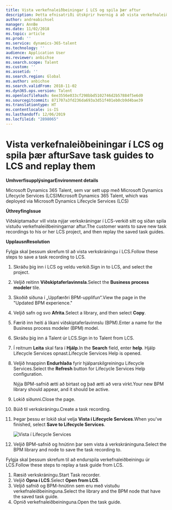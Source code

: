 ```yaml
---
title: Vista verkefnaleiðbeiningar í LCS og spila þær aftur
description: Þetta efnisatriði útskýrir hvernig á að vista verkefnaleiðbeiningar í Microsoft Dynamics Lifecycle Services (LCS) og spila þær síðan aftur.
author: andreabichsel
manager: AnnBe
ms.date: 11/02/2018
ms.topic: article
ms.prod: ''
ms.service: dynamics-365-talent
ms.technology: ''
audience: Application User
ms.reviewer: anbichse
ms.search.scope: Talent
ms.custom: ''
ms.assetid: ''
ms.search.region: Global
ms.author: anbichse
ms.search.validFrom: 2018-11-02
ms.dyn365.ops.version: Talent
ms.openlocfilehash: 6ee3556e033cf298bbd5102746d2b57884f5e6d0
ms.sourcegitcommit: 871707a3fd236da693a3d51f401eb0cb9d4bae39
ms.translationtype: HT
ms.contentlocale: is-IS
ms.lasthandoff: 12/06/2019
ms.locfileid: "2898065"
---
```

# <a name="save-task-guides-to-lcs-and-replay-them"></a><span data-ttu-id="9d83f-103">Vista verkefnaleiðbeiningar í LCS og spila þær aftur</span><span class="sxs-lookup"><span data-stu-id="9d83f-103">Save task guides to LCS and replay them</span></span>

<span data-ttu-id="9d83f-104">**Umhverfisupplýsingar**</span><span class="sxs-lookup"><span data-stu-id="9d83f-104">**Environment details**</span></span> 

<span data-ttu-id="9d83f-105">Microsoft Dynamics 365 Talent, sem var sett upp með Microsoft Dynamics Lifecycle Services (LCS)</span><span class="sxs-lookup"><span data-stu-id="9d83f-105">Microsoft Dynamics 365 Talent, which was deployed via Microsoft Dynamics Lifecycle Services (LCS)</span></span>

<span data-ttu-id="9d83f-106">**Úthreyfing**</span><span class="sxs-lookup"><span data-stu-id="9d83f-106">**Issue**</span></span>

<span data-ttu-id="9d83f-107">Viðskiptamaður vill vista nýjar verkskráningar í LCS-verkið sitt og síðan spila vistuðu verkefnaleiðbeiningarnar aftur.</span><span class="sxs-lookup"><span data-stu-id="9d83f-107">The customer wants to save new task recordings to his or her LCS project, and then replay the saved task guides.</span></span>

<span data-ttu-id="9d83f-108">**Upplausn**</span><span class="sxs-lookup"><span data-stu-id="9d83f-108">**Resolution**</span></span>

<span data-ttu-id="9d83f-109">Fylgja skal þessum skrefum til að vista verkskráningu í LCS.</span><span class="sxs-lookup"><span data-stu-id="9d83f-109">Follow these steps to save a task recording to LCS.</span></span>

1. <span data-ttu-id="9d83f-110">Skráðu þig inn í LCS og veldu verkið.</span><span class="sxs-lookup"><span data-stu-id="9d83f-110">Sign in to LCS, and select the project.</span></span>
2. <span data-ttu-id="9d83f-111">Veljið reitinn **Viðskiptaferlavinnsla**.</span><span class="sxs-lookup"><span data-stu-id="9d83f-111">Select the **Business process modeler** tile.</span></span>
3. <span data-ttu-id="9d83f-112">Skoðið síðuna í „Uppfærðri BPM-upplifun“.</span><span class="sxs-lookup"><span data-stu-id="9d83f-112">View the page in the "Updated BPM experience."</span></span>
4. <span data-ttu-id="9d83f-113">Veljið safn og svo **Afrita**.</span><span class="sxs-lookup"><span data-stu-id="9d83f-113">Select a library, and then select **Copy**.</span></span>
5. <span data-ttu-id="9d83f-114">Færið inn heiti á líkani viðskiptaferlavinnslu (BPM).</span><span class="sxs-lookup"><span data-stu-id="9d83f-114">Enter a name for the Business process modeler (BPM) model.</span></span>
6. <span data-ttu-id="9d83f-115">Skráðu þig inn á Talent úr LCS.</span><span class="sxs-lookup"><span data-stu-id="9d83f-115">Sign in to Talent from LCS.</span></span>
7. <span data-ttu-id="9d83f-116">Í reitnum **Leita** skal fara í **Hjálp**.</span><span class="sxs-lookup"><span data-stu-id="9d83f-116">In the **Search** field, enter **help**.</span></span> <span data-ttu-id="9d83f-117">Hjálp Lifecycle Services opnast.</span><span class="sxs-lookup"><span data-stu-id="9d83f-117">Lifecycle Services Help is opened.</span></span>
8. <span data-ttu-id="9d83f-118">Veljið hnappinn **Endurhlaða** fyrir hjálparskilgreiningu Lifecycle Services.</span><span class="sxs-lookup"><span data-stu-id="9d83f-118">Select the **Refresh** button for Lifecycle Services Help configuration.</span></span>

    <span data-ttu-id="9d83f-119">Nýja BPM-safnið ætti að birtast og það ætti að vera virkt.</span><span class="sxs-lookup"><span data-stu-id="9d83f-119">Your new BPM library should appear, and it should be active.</span></span>

9. <span data-ttu-id="9d83f-120">Lokið síðunni.</span><span class="sxs-lookup"><span data-stu-id="9d83f-120">Close the page.</span></span>
10. <span data-ttu-id="9d83f-121">Búið til verkskráningu.</span><span class="sxs-lookup"><span data-stu-id="9d83f-121">Create a task recording.</span></span>
11. <span data-ttu-id="9d83f-122">Þegar þessu er lokið skal velja **Vista í Lifecycle Services**.</span><span class="sxs-lookup"><span data-stu-id="9d83f-122">When you've finished, select **Save to Lifecycle Services**.</span></span>

    ![Vista í Lifecycle Services](media/task-guides.png)

12. <span data-ttu-id="9d83f-124">Veljið BPM-safnið og hnútinn þar sem vista á verkskráninguna.</span><span class="sxs-lookup"><span data-stu-id="9d83f-124">Select the BPM library and node to save the task recording to.</span></span>

<span data-ttu-id="9d83f-125">Fylgja skal þessum skrefum til að endurspila verkefnaleiðbeiningu úr LCS.</span><span class="sxs-lookup"><span data-stu-id="9d83f-125">Follow these steps to replay a task guide from LCS.</span></span>

1. <span data-ttu-id="9d83f-126">Ræsið verkskráningu.</span><span class="sxs-lookup"><span data-stu-id="9d83f-126">Start Task recorder.</span></span>
2. <span data-ttu-id="9d83f-127">Veljið **Opna í LCS**.</span><span class="sxs-lookup"><span data-stu-id="9d83f-127">Select **Open from LCS**.</span></span>
3. <span data-ttu-id="9d83f-128">Veljið safnið og BPM-hnútinn sem eru með vistuðu verkefnaleiðbeininguna.</span><span class="sxs-lookup"><span data-stu-id="9d83f-128">Select the library and the BPM node that have the saved task guide.</span></span>
4. <span data-ttu-id="9d83f-129">Opnið verkefnaleiðbeininguna.</span><span class="sxs-lookup"><span data-stu-id="9d83f-129">Open the task guide.</span></span>
